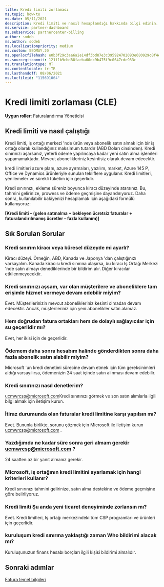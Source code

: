 ```yaml
---
title: Kredi limiti zorlaması
ms.topic: how-to
ms.date: 05/11/2021
description: Kredi limiti ve nasıl hesaplandığı hakkında bilgi edinin. SSS içerir.
ms.service: partner-dashboard
ms.subservice: partnercenter-billing
author: sodeb
ms.author: sodeb
ms.localizationpriority: medium
ms.custom: SEOMAY.20
ms.openlocfilehash: e0b3f29c3aa6a2e14df3bd87e3c395924702093e680929c8f4e433785d17e0cb
ms.sourcegitcommit: 121f1b9cbd88faeba60dc9b475f9c0647cdc933c
ms.translationtype: MT
ms.contentlocale: tr-TR
ms.lasthandoff: 08/06/2021
ms.locfileid: "115691064"
---
```

# <a name="credit-limit-enforcement-cle"></a>Kredi limiti zorlaması (CLE)

**Uygun roller**: Faturalandırma Yöneticisi

## <a name="your-credit-limit-and-how-it-works"></a>Kredi limiti ve nasıl çalıştığı

Kredi limiti, iş ortağı merkezi 'nde ürün veya abonelik satın almak için bir iş ortağı olarak kullandığınız maksimum tutardır (ABD Doları cinsinden). Kredi sınırınızı aşarsanız, yeterli ödeme yapılıncaya kadar yeni satın alma işlemleri yapamamaktadır. Mevcut abonelikleriniz kesintisiz olarak devam edecektir.

kredi limitleri azure planı, azure ayırmaları, yazılım, market, Azure 145 P, Office ve Dynamics ürünleriyle sunulan tekliflere uygulanır. Kredi limitleri, yenilemeler ve sürekli tüketim için geçerlidir.

Kredi sınırınızı, ekleme süreniz boyunca kiracı düzeyinde atarsınız. Bu, tahmini gelirinize, prowess ve ödeme geçmişine dayandırıyoruz. Daha sonra, kullanılabilir bakiyenizi hesaplamak için aşağıdaki formülü kullanıyoruz:

**[Kredi limiti – (gelen satınalma + bekleyen ücretsiz faturalar + faturalandırılmamış ücretler – fazla kullanım)]**

## <a name="frequently-asked-questions"></a>Sık Sorulan Sorular

### <a name="is-my-credit-limit-set-at-the-tenant-or-global-level"></a>Kredi sınırım kiracı veya küresel düzeyde mi ayarlı?

Kiracı düzeyi. Örneğin, ABD, Kanada ve Japonya 'dan çalıştığınızı varsayalım. Kanada kiracısı kredi sınırına ulaşırsa, bu kiracı Iş Ortağı Merkezi 'nde satın almayı denediklerinde bir bildirim alır. Diğer kiracılar etkilenmeyecektir. 

### <a name="if-i-exceed-my-credit-limit-can-i-continue-servicing-existing-customers-and-subscriptions-with-full-access"></a>Kredi sınırınızı aşsam, var olan müşterilere ve aboneliklere tam erişimle hizmet vermeye devam edebilir miyim?

Evet. Müşterilerinizin mevcut abonelikleriniz kesinti olmadan devam edecektir. Ancak, müşterileriniz için yeni abonelikler satın alamaz.

### <a name="does-cle-apply-to-both-direct-bill-partners-and-indirect-providers"></a>Hem doğrudan fatura ortakları hem de dolaylı sağlayıcılar için su geçerlidir mı?

Evet, her ikisi için de geçerlidir.

### <a name="after-i-submit-my-payment-to-reinstate-my-account-when-can-i-purchase-more-subscriptions"></a>Ödemem daha sonra hesabım halinde gönderdikten sonra daha fazla abonelik satın alabilir miyim? 

Microsoft 'un kredi denetimi sürecine devam etmek için tüm gereksinimleri aldığı varsayılırsa, ödemenizin 24 saat içinde satın alınması devam edebilir.

### <a name="how-can-i-check-my-credit-limit"></a>Kredi sınırınızı nasıl denetlerim?

[ucmwrcsp@microsoft.com](mailto:ucmwrcsp@microsoft.com)Kredi sınırınızı görmek ve son satın alımlarla ilgili bilgi almak için iletişim kurun.

### <a name="do-invoices-that-are-in-dispute-count-against-the-credit-limit"></a>İtiraz durumunda olan faturalar kredi limitine karşı yapılsın mı?

Evet. Bununla birlikte, sorunu çözmek için Microsoft ile iletişim kurun [ucmwrcsp@microsoft.com](mailto:ucmwrcsp@microsoft.com) .

### <a name="how-soon-will-i-hear-back-if-i-write-to-ucmwrcspmicrosoftcom"></a>Yazdığımda ne kadar süre sonra geri almam gerekir ucmwrcsp@microsoft.com ?

24 saatten az bir yanıt almanız gerekir. 

### <a name="what-criteria-does-microsoft-use-for-setting-a-partners-credit-limit"></a>Microsoft, iş ortağının kredi limitini ayarlamak için hangi kriterleri kullanır?

Kredi sınırınızı tahmini gelirinize, satın alma destekine ve ödeme geçmişine göre belirliyoruz.

### <a name="is-the-credit-limit-currently-enforced-on-the-new-commerce-experience"></a>Kredi limiti Şu anda yeni ticaret deneyiminde zorlansın mı?

Evet. Kredi limitleri, Iş ortağı merkezindeki tüm CSP programları ve ürünleri için geçerlidir.

### <a name="who-will-receive-the-notification-when-my-organization-is-nearing-its-credit-limit"></a>kuruluşum kredi sınırına yaklaştığı zaman Who bildirimi alacak mı?

Kuruluşunuzun finans hesabı borçları ilgili kişisi bildirimi almalıdır.

## <a name="next-steps"></a>Sonraki adımlar

[Fatura temel bilgileri](./billing-basics.md)
